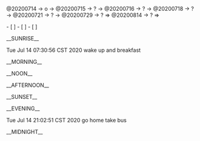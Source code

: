 <link rel="stylesheet"  type="text/css" href="s-activity.css"/>
<p class="todo">@20200714 → o → @20200715 → ? → @20200716 → ? → @20200718 → ? → @20200721 → ? → @20200729 → ? ⇒ @20200814 → ? ⇒ </p>
- [ ]  
- [ ]  
- [ ]  

<p class="tb">__SUNRISE__</p>
<p class="ac">Tue Jul 14 07:30:56 CST 2020 wake up and breakfast</p>
<p class="tb">__MORNING__</p>
<p class="tb">__NOON__</p>
<p class="tb">__AFTERNOON__</p>
<p class="tb">__SUNSET__</p>
<p class="tb">__EVENING__</p>
<p class="ac">Tue Jul 14 21:02:51 CST 2020 go home take bus</p>
<p class="tb">__MIDNIGHT__</p>

